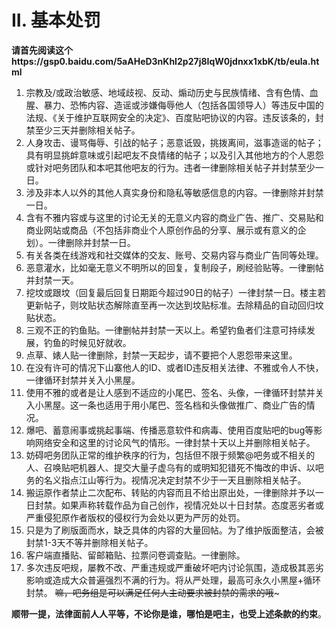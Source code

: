 # II. 基本处罚
**请首先阅读这个https://gsp0.baidu.com/5aAHeD3nKhI2p27j8IqW0jdnxx1xbK/tb/eula.html**

1. 宗教及/或政治敏感、地域歧视、反动、煽动历史与民族情绪、含有色情、血腥、暴力、恐怖内容、造谣或涉嫌侮辱他人（包括各国领导人）等违反中国的法规、《关于维护互联网安全的决定》、百度贴吧协议的内容。违反该条的，封禁至少三天并删除相关帖子。
2. 人身攻击、谩骂侮辱、引战的帖子；恶意诋毁，挑拨离间，滋事造谣的帖子；具有明显挑衅意味或引起吧友不良情绪的帖子；以及引入其他地方的个人恩怨或针对吧务团队和本吧其他吧友的行为。违者一律删除相关帖子并封禁至少一日。
3. 涉及非本人以外的其他人真实身份和隐私等敏感信息的内容。一律删除并封禁一日。
4. 含有不雅内容或与这里的讨论无关的无意义内容的商业广告、推广、交易贴和商业网站或商品（不包括非商业个人原创作品的分享、展示或有意义的企划）。一律删除并封禁一日。
5. 有关各类在线游戏和社交媒体的交友、账号、交易内容与商业广告同等处理。
6. 恶意灌水，比如毫无意义不明所以的回复，复制段子，刷经验贴等。一律删帖并封禁一天。
7. 挖坟或跟坟（回复最后回复日期距今超过90日的帖子）一律封禁一日。楼主若更新帖子，则坟贴状态解除直至再一次达到坟贴标准。去除精品的自动回归坟贴状态。
8. 三观不正的钓鱼贴。一律删帖并封禁一天以上。希望钓鱼者们注意可持续发展，钓鱼的时候见好就收。
9. 点草、婊人贴一律删除，封禁一天起步，请不要把个人恩怨带来这里。
10. 在没有许可的情况下山寨他人的ID、或者ID违反相关法律、不雅或令人不快，一律循环封禁并关入小黑屋。
11. 使用不雅的或者是让人感到不适应的小尾巴、签名、头像，一律循环封禁并关入小黑屋。这一条也适用于用小尾巴、签名档和头像做推广、商业广告的情况。
12. 爆吧、蓄意闹事或挑起事端、传播恶意软件和病毒、使用百度贴吧的bug等影响网络安全和这里的讨论风气的情形。一律封禁十天以上并删除相关帖子。
13. 妨碍吧务团队正常的维护秩序的行为，包括但不限于频繁@吧务或不相关的人、召唤贴吧机器人、提交大量子虚乌有的或明知犯错死不悔改的申诉、以吧务的名义指点江山等行为。视情况决定封禁不少于一天且删除相关帖子。
14. 搬运原作者禁止二次配布、转贴的内容而且不给出原出处，一律删除并予以一日封禁。如果声称转载作品为自己创作，视情况处以十日封禁。态度恶劣者或严重侵犯原作者版权的侵权行为会处以更为严厉的处罚。
15. 只是为了刷版面而水，缺乏具体的内容的大量回帖。为了维护版面整洁，会被封禁1-3天不等并删除相关帖子。
16. 客户端直播贴、留邮箱贴、拉票问卷调查贴。一律删除。
17. 多次违反吧规，屡教不改、严重违规或严重破坏吧内讨论氛围，造成极其恶劣影响或造成大众普遍强烈不满的行为。将从严处理，最高可永久小黑屋+循环封禁。
~~嘛，吧务组是可以满足任何人主动要求被封禁的需求的哦~~~

**顺带一提，法律面前人人平等，不论你是谁，哪怕是吧主，也受上述条款的约束**。